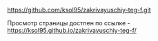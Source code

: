 https://github.com/ksol95/zakrivayuschiy-teg-f.git

Просмотр страницы достпен по ссылке - https://ksol95.github.io/zakrivayuschiy-teg-f/
